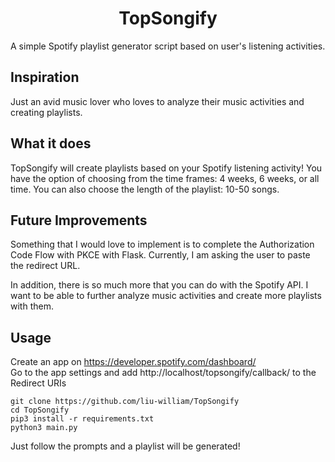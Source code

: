 <h1 align="center">TopSongify</h1>
A simple Spotify playlist generator script based on user's listening activities.

## Inspiration
Just an avid music lover who loves to analyze their music activities and creating playlists.

## What it does
TopSongify will create playlists based on your Spotify listening activity! You have the option of choosing from the time frames: 4 weeks, 6 weeks, or all time. You can also choose the length of the playlist: 10-50 songs. 

## Future Improvements
Something that I would love to implement is to complete the Authorization Code Flow with PKCE with Flask. Currently, I am asking the user to paste the redirect URL.

In addition, there is so much more that you can do with the Spotify API. I want to be able to further analyze music activities and create more playlists with them. 

## Usage
Create an app on https://developer.spotify.com/dashboard/  
Go to the app settings and add http://localhost/topsongify/callback/ to the Redirect URIs

```
git clone https://github.com/liu-william/TopSongify
cd TopSongify
pip3 install -r requirements.txt
python3 main.py
```

Just follow the prompts and a playlist will be generated!
